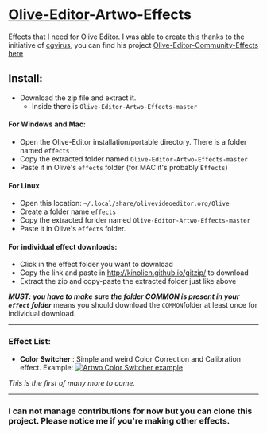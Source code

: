 # [Olive-Editor](https://github.com/olive-editor/olive)-Artwo-Effects
Effects that I need for Olive Editor. I was able to create this thanks to the initiative of [cgvirus](https://github.com/cgvirus), you can find his project [Olive-Editor-Community-Effects here](https://github.com/cgvirus/Olive-Editor-Community-Effects)

## Install:
- Download the zip file and extract it.
  - Inside there is `Olive-Editor-Artwo-Effects-master`

#### For Windows and Mac:
- Open the Olive-Editor installation/portable directory. There is a folder named `effects`
- Copy the extracted folder named `Olive-Editor-Artwo-Effects-master`
- Paste it in Olive's `effects` folder (for MAC it's probably `Effects`)

#### For Linux
- Open this location: `~/.local/share/olivevideoeditor.org/Olive`
- Create a folder name `effects`
- Copy the extracted forlder named `Olive-Editor-Artwo-Effects-master`
- Paste it in Olive's `effects` folder.

#### For individual effect downloads:
- Click in the effect folder you want to download
- Copy the link and paste in http://kinolien.github.io/gitzip/ to download
- Extract the zip and copy-paste the extracted folder just like above

***MUST: you have to make sure the folder COMMON is present in your `effect` folder***
means you should download the `COMMON`folder at least once for individual download.

---

### Effect List:

- **Color Switcher** : Simple and weird Color Correction and Calibration effect.
  Example: [![Artwo Color Switcher example](https://i.imgur.com/fUQVmVq.png)](https://youtu.be/jAmpZuvkRYc)

_This is the first of many more to come._

---

### I can not manage contributions for now but you can clone this project. Please notice me if you're making other effects.
